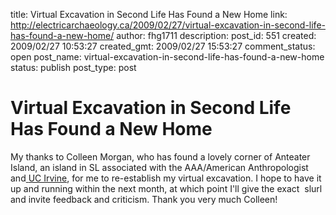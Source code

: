 title: Virtual Excavation in Second Life Has Found a New Home
link: http://electricarchaeology.ca/2009/02/27/virtual-excavation-in-second-life-has-found-a-new-home/
author: fhg1711
description: 
post_id: 551
created: 2009/02/27 10:53:27
created_gmt: 2009/02/27 15:53:27
comment_status: open
post_name: virtual-excavation-in-second-life-has-found-a-new-home
status: publish
post_type: post

# Virtual Excavation in Second Life Has Found a New Home

My thanks to Colleen Morgan, who has found a lovely corner of Anteater Island, an island in SL associated with the AAA/American Anthropologist and[ ](http://www.lib.uci.edu/online/second_life/)[UC Irvine](http://www.lib.uci.edu/online/second_life/), for me to re-establish my virtual excavation. I hope to have it up and running within the next month, at which point I'll give the exact  slurl and invite feedback and criticism.  Thank you very much Colleen!
